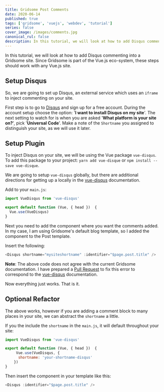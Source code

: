 ```yaml
---
title: Gridsome Post Comments
date: 2020-06-14
published: true
tags: ['gridsome', 'vuejs', 'webdev', 'tutorial']
series: false
cover_image: /images/comments.jpg
canonical_rul: false
description: In this tutorial, we will look at how to add Disqus commenting into a Gridsome site. Since Gridsome is part of the Vue.js eco-system, these steps should work with any Vue.js site
---
```

In this tutorial, we will look at how to add Disqus commenting into a Gridsome site. Since Gridsome is part of the Vue.js eco-system, these steps should work with any Vue.js site.

## Setup Disqus
So, we are going to set up Disqus, an external service which uses an `iframe` to inject commenting on your site.

First step is to go to [Disqus](https://disqus.com/) and sign up for a free account. During the account setup choose the option: '**I want to install Disqus on my site**'. The next setting to watch for is when you are asked '**What platform is your site on?**', pick '**Universal Code**'. Make a note of the `Shortname` you assigned to distinguish your site, as we will use it later.

## Setup Plugin
To inject Disqus on your site, we will be using the Vue package `vue-disqus`. To add this package to your project: `yarn add vue-disque` or `npm install --save vue-disque`.

We are going to setup `vue-disqus` globally, but there are additional directions for getting up a locally in the [vue-disqus](https://ktquez.github.io/vue-disqus/setup.html#using) documentation.

Add to your `main.js`:
```javascript
import VueDisqus from 'vue-disqus'

export default function (Vue, { head })  {
  Vue.use(VueDisqus)
}
```
Next you need to add the component where you want the comments added. In my case, I am using Gridsome's default blog template, so I added the component to the Post template.

Insert the following:
```javascript
<Disqus shortname="mysiteshortname" :identifier="$page.post.title" />
```
**Note**: The above code does not agree with the current Gridsome documentation. I have prepared a [Pull Request](https://github.com/gridsome/gridsome.org/pull/444#issuecomment-641021540) to fix this error to correspond to the [vue-disqus](https://ktquez.github.io/vue-disqus/setup.html#globally) documentation.

Now everything just works. That is it.

## Optional Refactor
The above works, however if you are adding a comment block to many places in your site, we can abstract the `shortname` a little.

If you the include the `shortname` in the `main.js`, it will default throughout your site:

```javascript
import VueDisqus from 'vue-disqus'

export default function (Vue, { head })  {
     Vue.use(VueDisqus, {
      shortname: 'your-shortname-disqus'
    })
}
```
Then insert the component in your template like this:

```javascript
<Disqus :identifier="$page.post.title" />
```
